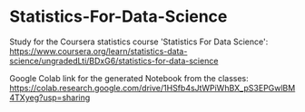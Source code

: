 # Statistics-For-Data-Science

Study for the Coursera statistics course 'Statistics For Data Science': https://www.coursera.org/learn/statistics-data-science/ungradedLti/BDxG6/statistics-for-data-science

Google Colab link for the generated Notebook from the classes: https://colab.research.google.com/drive/1HSfb4sJtWPiWhBX_pS3EPGwlBM4TXyeg?usp=sharing
